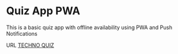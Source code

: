 # Quiz App PWA

This is a basic quiz app with offline availability using PWA and Push Notifications

URL [TECHNO QUIZ](https://quiz-app-pwa-77318.web.app/)
